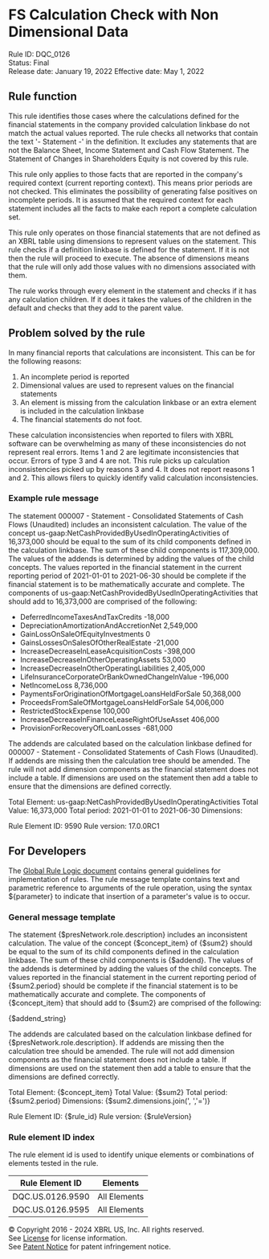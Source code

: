 # FS Calculation Check with Non Dimensional Data  
Rule ID: DQC_0126  
Status: Final  
Release date: January 19, 2022
Effective date: May 1, 2022  
  
## Rule function
This rule identifies those cases where the calculations defined for the financial statements in the company provided calculation linkbase do not match the actual values reported. The rule checks all networks that contain the text '- Statement -' in the definition.  It excludes any statements that are not the Balance Sheet, Income Statement and Cash Flow Statement.  The Statement of Changes in Shareholders Equity is not covered by this rule.

This rule only applies to those facts that are reported in the company's required context (current reporting context). This means prior periods are not checked. This eliminates the possibility of generating false positives on incomplete periods. It is assumed that the required context for each statement includes all the facts to make each report a complete calculation set.

This rule only operates on those financial statements that are not defined as an XBRL table using dimensions to represent values on the statement. This rule checks if a definition linkbase is defined for the statement. If it is not then the rule will proceed to execute. The absence of dimensions means that the rule will only add those values with no dimensions associated with them.

The rule works through every element in the statement and checks if it has any calculation children. If it does it takes the values of the children in the default and checks that they add to the parent value.

## Problem solved by the rule
In many financial reports that calculations are inconsistent. This can be for the following reasons:

 1. An incomplete period is reported
 1. Dimensional values are used to represent values on the financial statements
 1. An element is missing from the calculation linkbase or an extra element is included in the calculation linkbase
 1. The financial statements do not foot.

These calculation inconsistencies when reported to filers with XBRL software can be overwhelming as many of these inconsistencies do not represent real errors. Items 1 and 2 are legitimate inconsistencies that occur. Errors of type 3 and 4 are not. This rule picks up calculation inconsistencies picked up by reasons 3 and 4. It does not report reasons 1 and 2. This allows filers to quickly identify valid calculation inconsistencies.

### Example rule message
The statement 000007 - Statement - Consolidated Statements of Cash Flows (Unaudited) includes an inconsistent calculation. The value of the concept us-gaap:NetCashProvidedByUsedInOperatingActivities of 16,373,000 should be equal to the sum of its child components defined in the calculation linkbase. The sum of these child components is 117,309,000. The values of the addends is determined by adding the values of the child concepts. The values reported in the financial statement in the current reporting period of 2021-01-01 to 2021-06-30 should be complete if the financial statement is to be mathematically accurate and complete. The components of us-gaap:NetCashProvidedByUsedInOperatingActivities that should add to 16,373,000 are comprised of the following:

+ DeferredIncomeTaxesAndTaxCredits						        -18,000
+ DepreciationAmortizationAndAccretionNet					      2,549,000
+ GainLossOnSaleOfEquityInvestments 						      0
+ GainsLossesOnSalesOfOtherRealEstate						-21,000
+ IncreaseDecreaseInLeaseAcquisitionCosts					        -398,000
+ IncreaseDecreaseInOtherOperatingAssets						 53,000
+ IncreaseDecreaseInOtherOperatingLiabilities				       2,405,000
+ LifeInsuranceCorporateOrBankOwnedChangeInValue				        -196,000
+ NetIncomeLoss 								       8,736,000
+ PaymentsForOriginationOfMortgageLoansHeldForSale				      50,368,000
+ ProceedsFromSaleOfMortgageLoansHeldForSale				      54,006,000
+ RestrictedStockExpense								 100,000
+ IncreaseDecreaseInFinanceLeaseRightOfUseAsset					 406,000
+ ProvisionForRecoveryOfLoanLosses							-681,000

The addends are calculated based on the calculation linkbase defined for 000007 - Statement - Consolidated Statements of Cash Flows (Unaudited). If addends are missing then the calculation tree should be amended. The rule will not add dimension components as the financial statement does not include a table. If dimensions are used on the statement then add a table to ensure that the dimensions are defined correctly.

Total Element: us-gaap:NetCashProvidedByUsedInOperatingActivities
Total Value: 16,373,000
Total period: 2021-01-01 to 2021-06-30
Dimensions:

Rule Element ID: 9590
Rule version: 17.0.0RC1

## For Developers  
The [Global Rule Logic document](https://github.com/DataQualityCommittee/dqc_us_rules/blob/master/docs/GlobalRuleLogic.md) contains general guidelines for implementation of rules. The rule message template contains text and parametric reference to arguments of the rule operation, using the syntax ${parameter} to indicate that insertion of a parameter's value is to occur.  
  
### General message template  
The statement {$presNetwork.role.description} includes an inconsistent calculation. The value of the concept {$concept_item} of {$sum2}  should be equal to the sum of its child components defined in the calculation linkbase. The sum of these child components is {$addend}. The values of the addends is determined by adding the values of the child concepts.  The values reported in the financial statement in the current reporting period of {$sum2.period} should be complete if the financial statement is to be mathematically accurate and complete. The components of {$concept_item} that should add to {$sum2} are comprised of the following:

{$addend_string}

The addends are calculated based on the calculation linkbase defined for {$presNetwork.role.description}. If addends are missing then the calculation tree should be amended. The rule will not add dimension components as the financial statement does not include a table. If dimensions are used on the statement then add a table to ensure that the dimensions are defined correctly. 

Total Element: {$concept_item}
Total Value: {$sum2} 
Total period: {$sum2.period} 
Dimensions: {$sum2.dimensions.join(', ','=')}

Rule Element ID: {$rule_id}
Rule version: {$ruleVersion}
  
### Rule element ID index  
The rule element id is used to identify unique elements or combinations of elements tested in the rule.

|Rule Element ID|Elements|
|--- |--- |
|DQC.US.0126.9590|All Elements|
|DQC.US.0126.9595|All Elements|


© Copyright 2016 - 2024 XBRL US, Inc. All rights reserved.   
See [License](https://xbrl.us/dqc-license) for license information.  
See [Patent Notice](https://xbrl.us/dqc-patent) for patent infringement notice.  